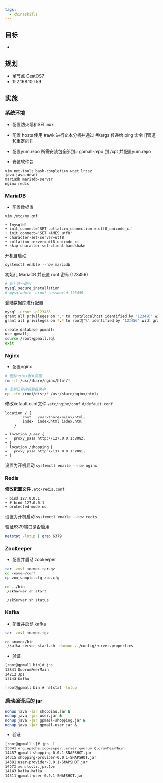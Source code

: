 ```yaml
---
tags:
  - chinaskills
---
```

## 目标
- 
## 规划

- 单节点 CentOS7
- 192.168.100.59
## 实施

### 系统环境

- 配置防火墙和SELinux

- 配置 hosts
使用 #awk 进行文本分析并通过 #Xargs 传递给 ping 命令 [[管道和重定向]]

- 配置yum.repo
所需安装包全部到~
gpmall-repo 到 /opt 并配置yum.repo

- 安装软件包
```
vim net-tools bash-completion wget lrzsz
java java-devel
mariadb mariadb-server
nginx redis
```

### MariaDB

- 配置数据库
```git
vim /etc/my.cnf

+ [mysqld]
+ init_connect='SET collation_connection = utf8_unicode_ci'
+ init_connect='SET NAMES utf8'
+ character-set-server=utf8
+ collation-server=utf8_unicode_ci
+ skip-character-set-client-handshake
```

开机自启动
```
systemctl enable --now mariadb
```

初始化 MariaDB 并设置 root 密码 (123456)
```bash
# 运行其一即可
mysql_secure_installation
# mysqladmin -uroot passworld 123456
```

登陆数据库进行配置
```bash
mysql -uroot -p123456
grant all privileges on *.* to root@localhost identified by '123456' with grant option;
grant all privileges on *.* to root@"%" identified by '123456' with grant option;

create database gpmall;
use gpmall;
source /root/gpmall.sql
exit
```

### Nginx

- 配置nginx
```bash
# 删除nginx默认页面
rm -rf /usr/share/nginx/html/*

# 复制已有内容到目录中
cp -rfv /root/dist/* /usr/share/nginx/html/
```

修改default.conf文件 `/etc/nginx/conf.d/default.conf`
```git
location / {
        root   /usr/share/nginx/html;
        index  index.html index.htm;
    }

+ location /user {
+ 	proxy_pass http://127.0.0.1:8082;
+ }
+ location /shopping {
+ 	proxy_pass http://127.0.0.1:8081;
+ }
```

设置为开机启动 `systemctl enable --now nginx`

### Redis

**修改配置文件** `/etc/redis.conf`
```git
- bind 127.0.0.1
+ # bind 127.0.0.1
+ protected-mode no
```

设置为开机启动 `systemctl enable --now redis`

验证6379端口是否启用
```bash
netstat -lntup | grep 6379
```

### ZooKeeper

- 配置并启动 zookeeper
```bash
tar -zxvf <name>.tar.gz
cd <name>/conf
cp zoo_sample.cfg zoo.cfg

cd ../bin
./zkServer.sh start

./zkServer.sh status
```

### Kafka

- 配置并启动 kafka
```bash
tar -zxvf <name>.tgz

cd <name>/bin
./kafka-server-start.sh -daemon ../config/server.properties
```

- 验证
```bash
[root@gpmall bin]# jps
13841 QuorumPeerMain
14212 Jps
14143 Kafka

[root@gpmall bin]# netstat -lntup
```

### 启动编译后的 jar

```bash
nohup java -jar shopping.jar &
nohup java -jar user.jar &
nohup java -jar gpmall-shopping.jar &
nohup java -jar gpmall-user.jar &
```

- 验证
```bash
[root@gpmall ~]# jps -l
13841 org.apache.zookeeper.server.quorum.QuorumPeerMain
14457 gpmall-shopping-0.0.1-SNAPSHOT.jar
14315 shopping-provider-0.0.1-SNAPSHOT.jar
14381 user-provider-0.0.1-SNAPSHOT.jar
14573 sun.tools.jps.Jps
14143 kafka.Kafka
14511 gpmall-user-0.0.1-SNAPSHOT.jar
```